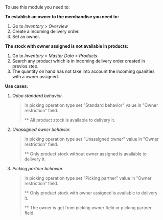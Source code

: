 To use this module you need to:

**To establish an owner to the merchandise you need to:**

1.  Go to *Inventory \> Overview*
2.  Create a incoming delivery order.
3.  Set an owner.

**The stock with owner assigned is not available in products:**

1.  Go to *Inventory \> Master Data \> Products*
2.  Search any product which is in incoming delivery order created in
    previos step.
3.  The quantity on hand has not take into account the incoming
    quanities with a owner assigned.

**Use cases:**

1.  *Odoo standard behavior.*

    > In picking operation type set "Standard behavior" value in "Owner
    > restriction" field.
    >
    > \*\* All product stock is available to delivery it.

2.  *Unassigned owner behavior.*

    > In picking operation type set "Unassigned owner" value in "Owner
    > restriction" field.
    >
    > \*\* Only product stock without owner assigned is available to
    > delivery it.

3.  *Picking partner behavior.*

    > In picking operation type set "Picking partner" value in "Owner
    > restriction" field.
    >
    > \*\* Only product stock with owner assigned is available to
    > delivery it.
    >
    > \*\* The owner is get from picking owner field or picking partner
    > field.
